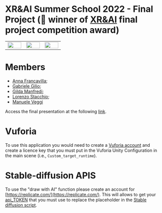 # XR&AI Summer School 2022 - Final Project (🏅 winner of [XR&AI](https://www.xrsalento.it/xrai-summer-school-2022/) final project competition award) 


<table align="center" style="border:none; border-collapse:collapse; cellspacing:0; cellpadding:0">
  <tr>
    <td width="20%" height="20%">
    <img width="100%" height="100%" align = "center" src="https://upload.wikimedia.org/wikipedia/commons/thumb/d/d0/Seal_of_the_University_of_Bologna.svg/640px-Seal_of_the_University_of_Bologna.svg.png" />
    </td>
    <td width="20%" height="20%">
        <img width="100%" height="100%" align = "center" src="https://www.xrsalento.it/wp-content/uploads/2022/04/XRAI_-300x218.jpg" />
    </td>
    <td width="20%" height="20%">
  <img width="100%" height="100%" align = "center" src="https://i2.wp.com/www.comincenter.it/wp-content/uploads/2014/09/LoGO-UNIVERSIT%C3%A0-nero.png?fit=360%2C366&ssl=1" />
    </td>
  </tr>
</table>


# Members
- [Anna Francavilla](https://www.linkedin.com/in/anna-francavilla-52892368/);
- [Gabriele Gilio](http://graphics.unibas.it/www/ggilio/);
- [Gilda Manfredi](http://graphics.unibas.it/www/gmanfredi/);
- [Lorenzo Stacchio](https://lorenzo-stacchio.github.io/);
- [Manuele Veggi](https://www.linkedin.com/in/manuele-veggi/)

Access the final presentation at the following [link](https://docs.google.com/presentation/d/1WPUDSNTqY13RodelfNKHUAUzqNNjF_fQU0Kf9gW7pB0/edit?usp=sharing).


# Vuforia
To use this application you would need to create a [Vuforia account](https://library.vuforia.com/getting-started/getting-started-vuforia-engine-unity#vuforia-engine-setup) and create a licence key that you must put in the Vuforia Unity Configuration in the main scene (i.e., ```Custom_target_runtime```).


# Stable-diffusion APIS

To use the "draw with AI" function please create an account for [https://replicate.com/](https://replicate.com/). This will allows to get your [api_TOKEN](https://replicate.com/account) that you must use to replace the placeholder in the [Stable diffusion script](https://github.com/lorenzo-stacchio/XR_AI_PROJECT2022/blob/6b8f860dfdaff0e9d55dda26a9e5b570355be93d/unity/Assets/Scripts/Stable_diffusion.cs#L27). 

